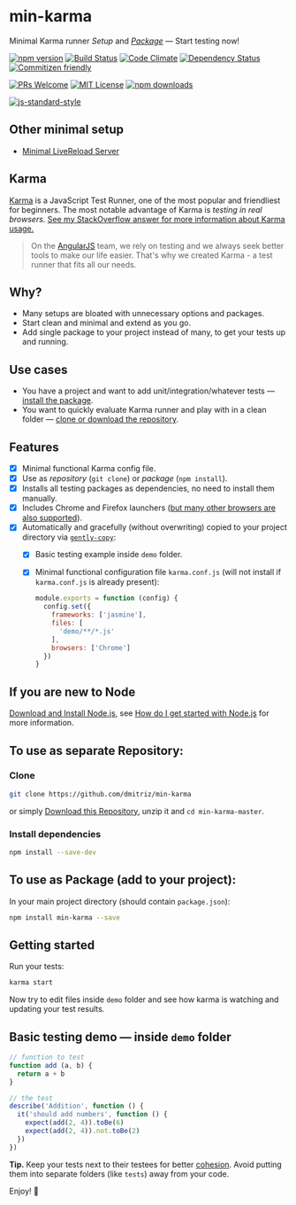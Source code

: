 # min-karma 
Minimal Karma runner *Setup* and [*Package*](https://www.npmjs.com/package/min-karma) &mdash; Start testing now!

[![npm version](https://img.shields.io/npm/v/min-karma.svg)](http://npm.im/min-karma)
[![Build Status](https://travis-ci.org/dmitriz/min-karma.svg?branch=master)](https://travis-ci.org/dmitriz/min-karma) 
[![Code Climate](https://codeclimate.com/github/dmitriz/min-karma/badges/gpa.svg)](https://codeclimate.com/github/dmitriz/min-karma) 
[![Dependency Status](https://david-dm.org/dmitriz/min-karma.svg)](https://david-dm.org/dmitriz/min-karma) 
[![Commitizen friendly](https://img.shields.io/badge/commitizen-friendly-brightgreen.svg)](http://commitizen.github.io/cz-cli/) 

[![PRs Welcome](https://img.shields.io/badge/PRs-welcome-brightgreen.svg?style=flat-square)](http://makeapullrequest.com) 
[![MIT License](https://img.shields.io/npm/l/min-karma.svg?style=flat-square)](http://opensource.org/licenses/MIT) 
[![npm downloads](https://img.shields.io/npm/dm/min-karma.svg?style=flat-square)](https://www.npmjs.com/package/min-karma)

[![js-standard-style](https://cdn.rawgit.com/feross/standard/master/badge.svg)](https://github.com/feross/standard) 

## Other minimal setup
- [Minimal LiveReload Server](https://github.com/dmitriz/min-server)

## Karma
[Karma](http://karma-runner.github.io/0.13/index.html) is a JavaScript Test Runner, one of the most popular and friendliest for beginners. The most notable advantage of Karma is *testing in real browsers*. [See my StackOverflow answer for more information about Karma usage.](http://stackoverflow.com/a/29619467/1614973)

> On the [AngularJS](https://angularjs.org/) team, we rely on testing and we always seek better tools to make our life easier. That's why we created
Karma - a test runner that fits all our needs.


## Why?
- Many setups are bloated with unnecessary options and packages.
- Start clean and minimal and extend as you go.
- Add single package to your project instead of many, to get your tests up and running.


## Use cases
- You have a project and want to add unit/integration/whatever tests &mdash; [install the package](#to-use-as-package-add-to-your-project).
- You want to quickly evaluate Karma runner and play with in a clean folder &mdash; [clone or download the repository](#to-use-as-separate-repository).


## Features
- [x] Minimal functional Karma config file.
- [x] Use as *repository* (`git clone`) or *package* (`npm install`).
- [x] Installs all testing packages as dependencies, no need to install them manually.
- [x] Includes Chrome and Firefox launchers ([but many other browsers are also supported](https://karma-runner.github.io/latest/config/browsers.html)).
- [x] Automatically and gracefully (without overwriting) copied to your project directory via [`gently-copy`](https://github.com/dmitriz/gently-copy):
  - [x] Basic testing example inside `demo` folder.
  - [x] Minimal functional configuration file `karma.conf.js` (will not install if `karma.conf.js` is already present):

    ```js
    module.exports = function (config) {
      config.set({
        frameworks: ['jasmine'],
        files: [
          'demo/**/*.js'
        ],
        browsers: ['Chrome']
      })
    }
    ```


## If you are new to Node
[Download and Install Node.js](https://nodejs.org/download/), see [How do I get started with Node.js](http://stackoverflow.com/questions/2353818/how-do-i-get-started-with-node-js) for more information.


## To use as separate Repository: 
### Clone
```sh
git clone https://github.com/dmitriz/min-karma
```
or simply [Download this Repository](https://github.com/dmitriz/min-karma/archive/master.zip),
unzip it and `cd min-karma-master`.


### Install dependencies
```sh
npm install --save-dev
```


## To use as Package (add to your project):
In your main project directory (should contain `package.json`):
```sh
npm install min-karma --save
```


## Getting started
Run your tests:
```sh
karma start
```
Now try to edit files inside `demo` folder and see how karma is watching and updating your test results.


## Basic testing demo &mdash; inside `demo` folder
```js
// function to test
function add (a, b) {
  return a + b
}

// the test
describe('Addition', function () {
  it('should add numbers', function () {
    expect(add(2, 4)).toBe(6)
    expect(add(2, 4)).not.toBe(2)
  })
})
```

**Tip.** Keep your tests next to their testees for better [cohesion](https://en.wikipedia.org/wiki/Cohesion_(computer_science)). Avoid putting them into separate folders (like `tests`) away from your code.

Enjoy! :tada:
